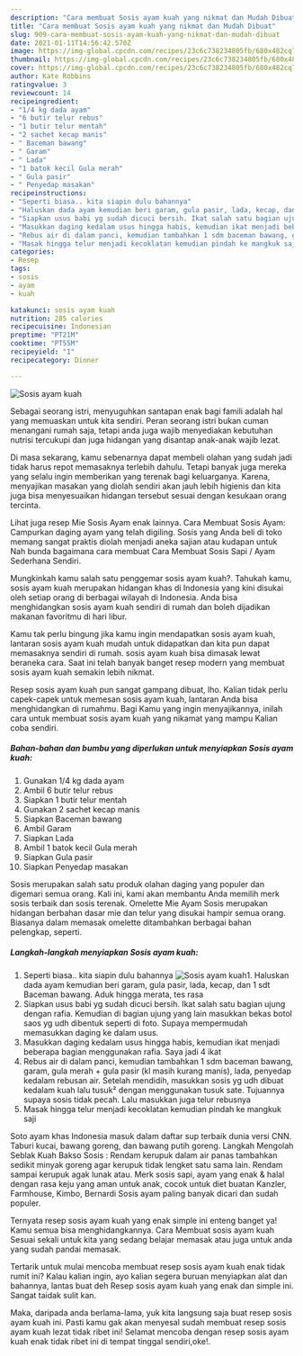 ```yaml
---
description: "Cara membuat Sosis ayam kuah yang nikmat dan Mudah Dibuat"
title: "Cara membuat Sosis ayam kuah yang nikmat dan Mudah Dibuat"
slug: 909-cara-membuat-sosis-ayam-kuah-yang-nikmat-dan-mudah-dibuat
date: 2021-01-11T14:56:42.570Z
image: https://img-global.cpcdn.com/recipes/23c6c738234805fb/680x482cq70/sosis-ayam-kuah-foto-resep-utama.jpg
thumbnail: https://img-global.cpcdn.com/recipes/23c6c738234805fb/680x482cq70/sosis-ayam-kuah-foto-resep-utama.jpg
cover: https://img-global.cpcdn.com/recipes/23c6c738234805fb/680x482cq70/sosis-ayam-kuah-foto-resep-utama.jpg
author: Kate Robbins
ratingvalue: 3
reviewcount: 14
recipeingredient:
- "1/4 kg dada ayam"
- "6 butir telur rebus"
- "1 butir telur mentah"
- "2 sachet kecap manis"
- " Baceman bawang"
- " Garam"
- " Lada"
- "1 batok kecil Gula merah"
- " Gula pasir"
- " Penyedap masakan"
recipeinstructions:
- "Seperti biasa.. kita siapin dulu bahannya"
- "Haluskan dada ayam kemudian beri garam, gula pasir, lada, kecap, dan 1 sdt Baceman bawang. Aduk hingga merata, tes rasa"
- "Siapkan usus babi yg sudah dicuci bersih. Ikat salah satu bagian ujung dengan rafia. Kemudian di bagian ujung yang lain masukkan bekas botol saos yg udh dibentuk seperti di foto. Supaya mempermudah memasukkan daging ke dalam usus."
- "Masukkan daging kedalam usus hingga habis, kemudian ikat menjadi beberapa bagian menggunakan rafia. Saya jadi 4 ikat"
- "Rebus air di dalam panci, kemudian tambahkan 1 sdm baceman bawang, garam, gula merah + gula pasir (kl masih kurang manis), lada, penyedap kedalam rebusan air. Setelah mendidih, masukkan sosis yg udh dibuat kedalam kuah lalu tusuk² dengan menggunakan tusuk sate. Tujuannya supaya sosis tidak pecah. Lalu masukkan juga telur rebusnya"
- "Masak hingga telur menjadi kecoklatan kemudian pindah ke mangkuk saji"
categories:
- Resep
tags:
- sosis
- ayam
- kuah

katakunci: sosis ayam kuah 
nutrition: 285 calories
recipecuisine: Indonesian
preptime: "PT21M"
cooktime: "PT55M"
recipeyield: "1"
recipecategory: Dinner

---
```



![Sosis ayam kuah](https://img-global.cpcdn.com/recipes/23c6c738234805fb/680x482cq70/sosis-ayam-kuah-foto-resep-utama.jpg)

Sebagai seorang istri, menyuguhkan santapan enak bagi famili adalah hal yang memuaskan untuk kita sendiri. Peran seorang istri bukan cuman menangani rumah saja, tetapi anda juga wajib menyediakan kebutuhan nutrisi tercukupi dan juga hidangan yang disantap anak-anak wajib lezat.

Di masa  sekarang, kamu sebenarnya dapat membeli olahan yang sudah jadi tidak harus repot memasaknya terlebih dahulu. Tetapi banyak juga mereka yang selalu ingin memberikan yang terenak bagi keluarganya. Karena, menyajikan masakan yang diolah sendiri akan jauh lebih higienis dan kita juga bisa menyesuaikan hidangan tersebut sesuai dengan kesukaan orang tercinta. 

Lihat juga resep Mie Sosis Ayam enak lainnya. Cara Membuat Sosis Ayam: Campurkan daging ayam yang telah digiling. Sosis yang Anda beli di toko memang sangat praktis diolah menjadi aneka sajian atau kudapan untuk Nah bunda bagaimana cara membuat Cara Membuat Sosis Sapi / Ayam Sederhana Sendiri.

Mungkinkah kamu salah satu penggemar sosis ayam kuah?. Tahukah kamu, sosis ayam kuah merupakan hidangan khas di Indonesia yang kini disukai oleh setiap orang di berbagai wilayah di Indonesia. Anda bisa menghidangkan sosis ayam kuah sendiri di rumah dan boleh dijadikan makanan favoritmu di hari libur.

Kamu tak perlu bingung jika kamu ingin mendapatkan sosis ayam kuah, lantaran sosis ayam kuah mudah untuk didapatkan dan kita pun dapat memasaknya sendiri di rumah. sosis ayam kuah bisa dimasak lewat beraneka cara. Saat ini telah banyak banget resep modern yang membuat sosis ayam kuah semakin lebih nikmat.

Resep sosis ayam kuah pun sangat gampang dibuat, lho. Kalian tidak perlu capek-capek untuk memesan sosis ayam kuah, lantaran Anda bisa menghidangkan di rumahmu. Bagi Kamu yang ingin menyajikannya, inilah cara untuk membuat sosis ayam kuah yang nikamat yang mampu Kalian coba sendiri.

<!--inarticleads1-->

##### Bahan-bahan dan bumbu yang diperlukan untuk menyiapkan Sosis ayam kuah:

1. Gunakan 1/4 kg dada ayam
1. Ambil 6 butir telur rebus
1. Siapkan 1 butir telur mentah
1. Gunakan 2 sachet kecap manis
1. Siapkan  Baceman bawang
1. Ambil  Garam
1. Siapkan  Lada
1. Ambil 1 batok kecil Gula merah
1. Siapkan  Gula pasir
1. Siapkan  Penyedap masakan


Sosis merupakan salah satu produk olahan daging yang populer dan digemari semua orang. Kali ini, kami akan membantu Anda memilih merk sosis terbaik dan sosis terenak. Omelette Mie Ayam Sosis merupakan hidangan berbahan dasar mie dan telur yang disukai hampir semua orang. Biasanya dalam memasak omelette ditambahkan berbagai bahan pelengkap, seperti. 

<!--inarticleads2-->

##### Langkah-langkah menyiapkan Sosis ayam kuah:

1. Seperti biasa.. kita siapin dulu bahannya
<img src="https://img-global.cpcdn.com/steps/8d5ac0eb1fc56c78/160x128cq70/sosis-ayam-kuah-langkah-memasak-1-foto.jpg" alt="Sosis ayam kuah">1. Haluskan dada ayam kemudian beri garam, gula pasir, lada, kecap, dan 1 sdt Baceman bawang. Aduk hingga merata, tes rasa
1. Siapkan usus babi yg sudah dicuci bersih. Ikat salah satu bagian ujung dengan rafia. Kemudian di bagian ujung yang lain masukkan bekas botol saos yg udh dibentuk seperti di foto. Supaya mempermudah memasukkan daging ke dalam usus.
1. Masukkan daging kedalam usus hingga habis, kemudian ikat menjadi beberapa bagian menggunakan rafia. Saya jadi 4 ikat
1. Rebus air di dalam panci, kemudian tambahkan 1 sdm baceman bawang, garam, gula merah + gula pasir (kl masih kurang manis), lada, penyedap kedalam rebusan air. Setelah mendidih, masukkan sosis yg udh dibuat kedalam kuah lalu tusuk² dengan menggunakan tusuk sate. Tujuannya supaya sosis tidak pecah. Lalu masukkan juga telur rebusnya
1. Masak hingga telur menjadi kecoklatan kemudian pindah ke mangkuk saji


Soto ayam khas Indonesia masuk dalam daftar sup terbaik dunia versi CNN. Taburi kucai, bawang goreng, dan bawang putih goreng. Langkah Mengolah Seblak Kuah Bakso Sosis : Rendam kerupuk dalam air panas tambahkan sedikit minyak goreng agar kerupuk tidak lengket satu sama lain. Rendam sampai kerupuk agak lunak atau. Merk sosis sapi, ayam yang enak &amp; halal dengan rasa keju yang aman untuk anak, cocok untuk diet buatan Kanzler, Farmhouse, Kimbo, Bernardi Sosis ayam paling banyak dicari dan sudah populer. 

Ternyata resep sosis ayam kuah yang enak simple ini enteng banget ya! Kamu semua bisa menghidangkannya. Cara Membuat sosis ayam kuah Sesuai sekali untuk kita yang sedang belajar memasak atau juga untuk anda yang sudah pandai memasak.

Tertarik untuk mulai mencoba membuat resep sosis ayam kuah enak tidak rumit ini? Kalau kalian ingin, ayo kalian segera buruan menyiapkan alat dan bahannya, lantas buat deh Resep sosis ayam kuah yang enak dan simple ini. Sangat taidak sulit kan. 

Maka, daripada anda berlama-lama, yuk kita langsung saja buat resep sosis ayam kuah ini. Pasti kamu gak akan menyesal sudah membuat resep sosis ayam kuah lezat tidak ribet ini! Selamat mencoba dengan resep sosis ayam kuah enak tidak ribet ini di tempat tinggal sendiri,oke!.

